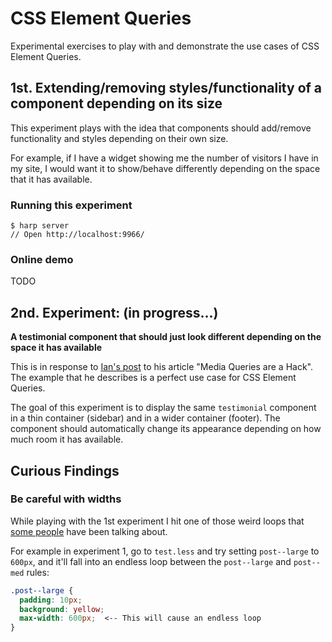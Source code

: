 # CSS Element Queries

Experimental exercises to play with and demonstrate the use cases of CSS Element Queries.

## 1st. Extending/removing styles/functionality of a component depending on its size

This experiment plays with the idea that components should add/remove functionality and styles depending on their own size.

For example, if I have a widget showing me the number of visitors I have in my site, I would want it to show/behave differently depending on the space that it has available.

### Running this experiment
```
$ harp server
// Open http://localhost:9966/
```

### Online demo
TODO

## 2nd. Experiment: (in progress...)
__A testimonial component that should just look different depending on the space it has available__

This is in response to [Ian's post](http://ianstormtaylor.com/media-queries-are-a-hack/) to his article "Media Queries are a Hack". The example that he describes is a perfect use case for CSS Element Queries.

The goal of this experiment is to display the same `testimonial` component in a thin container (sidebar) and in a wider container (footer). The component should automatically change its appearance depending on how much room it has available.

## Curious Findings

### Be careful with widths
While playing with the 1st experiment I hit one of those weird loops that [some people](http://www.xanthir.com/b4PR0) have been talking about.

For example in experiment 1, go to `test.less` and try setting `post--large` to `600px`, and it'll fall into an endless loop between the `post--large` and `post--med` rules:

```css
.post--large {
  padding: 10px;
  background: yellow;
  max-width: 600px;  <-- This will cause an endless loop
}
```